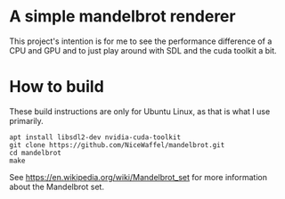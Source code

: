 # A simple mandelbrot renderer

This project's intention is for me to see the performance difference of a CPU and GPU and to just play around with SDL and the cuda toolkit a bit.

# How to build
These build instructions are only for Ubuntu Linux, as that is what I use primarily.
```
apt install libsdl2-dev nvidia-cuda-toolkit
git clone https://github.com/NiceWaffel/mandelbrot.git
cd mandelbrot
make
```
See https://en.wikipedia.org/wiki/Mandelbrot_set for more information about the Mandelbrot set.
